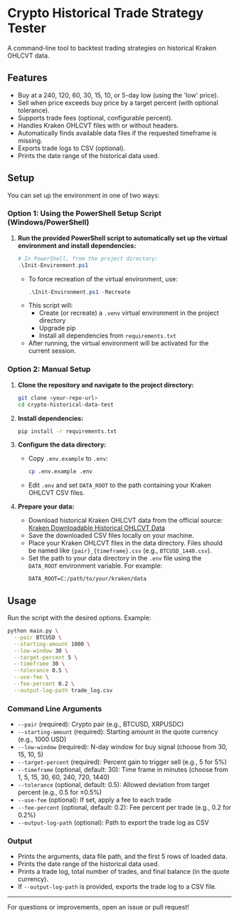 # Crypto Historical Trade Strategy Tester

A command-line tool to backtest trading strategies on historical Kraken OHLCVT data.

## Features
- Buy at a 240, 120, 60, 30, 15, 10, or 5-day low (using the 'low' price).
- Sell when price exceeds buy price by a target percent (with optional tolerance).
- Supports trade fees (optional, configurable percent).
- Handles Kraken OHLCVT files with or without headers.
- Automatically finds available data files if the requested timeframe is missing.
- Exports trade logs to CSV (optional).
- Prints the date range of the historical data used.

## Setup

You can set up the environment in one of two ways:

### Option 1: Using the PowerShell Setup Script (Windows/PowerShell)

1. **Run the provided PowerShell script to automatically set up the virtual environment and install dependencies:**
   ```powershell
   # In PowerShell, from the project directory:
   .\Init-Environment.ps1
   ```
   - To force recreation of the virtual environment, use:
     ```powershell
     .\Init-Environment.ps1 -Recreate
     ```
   - This script will:
     - Create (or recreate) a `.venv` virtual environment in the project directory
     - Upgrade pip
     - Install all dependencies from `requirements.txt`
   - After running, the virtual environment will be activated for the current session.

### Option 2: Manual Setup

1. **Clone the repository and navigate to the project directory:**
   ```sh
   git clone <your-repo-url>
   cd crypto-historical-data-test
   ```

2. **Install dependencies:**
   ```sh
   pip install -r requirements.txt
   ```

3. **Configure the data directory:**
   - Copy `.env.example` to `.env`:
     ```sh
     cp .env.example .env
     ```
   - Edit `.env` and set `DATA_ROOT` to the path containing your Kraken OHLCVT CSV files.

4. **Prepare your data:**
   - Download historical Kraken OHLCVT data from the official source:
     [Kraken Downloadable Historical OHLCVT Data](https://support.kraken.com/articles/360047124832-downloadable-historical-ohlcvt-open-high-low-close-volume-trades-data)
   - Save the downloaded CSV files locally on your machine.
   - Place your Kraken OHLCVT files in the data directory. Files should be named like `{pair}_{timeframe}.csv` (e.g., `BTCUSD_1440.csv`).
   - Set the path to your data directory in the `.env` file using the `DATA_ROOT` environment variable. For example:
     ```env
     DATA_ROOT=C:/path/to/your/kraken/data
     ```

## Usage

Run the script with the desired options. Example:

```sh
python main.py \
  --pair BTCUSD \
  --starting-amount 1000 \
  --low-window 30 \
  --target-percent 5 \
  --timeframe 30 \
  --tolerance 0.5 \
  --use-fee \
  --fee-percent 0.2 \
  --output-log-path trade_log.csv
```

### Command Line Arguments
- `--pair` (required): Crypto pair (e.g., BTCUSD, XRPUSDC)
- `--starting-amount` (required): Starting amount in the quote currency (e.g., 1000 USD)
- `--low-window` (required): N-day window for buy signal (choose from 30, 15, 10, 5)
- `--target-percent` (required): Percent gain to trigger sell (e.g., 5 for 5%)
- `--timeframe` (optional, default: 30): Time frame in minutes (choose from 1, 5, 15, 30, 60, 240, 720, 1440)
- `--tolerance` (optional, default: 0.5): Allowed deviation from target percent (e.g., 0.5 for ±0.5%)
- `--use-fee` (optional): If set, apply a fee to each trade
- `--fee-percent` (optional, default: 0.2): Fee percent per trade (e.g., 0.2 for 0.2%)
- `--output-log-path` (optional): Path to export the trade log as CSV

### Output
- Prints the arguments, data file path, and the first 5 rows of loaded data.
- Prints the date range of the historical data used.
- Prints a trade log, total number of trades, and final balance (in the quote currency).
- If `--output-log-path` is provided, exports the trade log to a CSV file.

---

For questions or improvements, open an issue or pull request! 